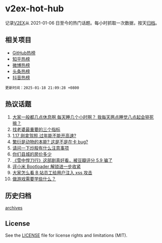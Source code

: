 # v2ex-hot-hub

 记录[V2EX](https://www.v2ex.com/)从 2021-01-06 日至今的热门话题。每小时抓取一次数据，按天[归档](archives)。
 
 ## 相关项目

- [GitHub热榜](https://github.com/it985/github-hot-hub)
- [知乎热榜](https://github.com/it985/zhihu-hot-hub)
- [微博热榜](https://github.com/it985/weibo-hot-hub)
- [头条热榜](https://github.com/it985/toutiao-hot-hub)
- [抖音热榜](https://github.com/it985/douyin-hot-hub)


 `更新时间：2025-01-18 21:09:28 +0800`

## 热议话题

1. [大家一般都几点休息啊 每天睡几个小时啊？ 我每天两点睡觉八点起会猝死嘛？](https://www.v2ex.com/t/1106020)
1. [找老婆最重要的三个指标](https://www.v2ex.com/t/1106021)
1. [1.17 刚拿驾照,过年能不能开高速?](https://www.v2ex.com/t/1105994)
1. [繁衍是动物的本能? 这是不是在卡 bug?](https://www.v2ex.com/t/1105982)
1. [请问一下炒股有什么注意事项](https://www.v2ex.com/t/1106052)
1. [你们县城的房价多少](https://www.v2ex.com/t/1106016)
1. [《雪中悍刀行》这部剧真好看，被豆瓣评分 5.9 骗了](https://www.v2ex.com/t/1106049)
1. [评小米 Bootloader 解锁进一步收紧](https://www.v2ex.com/t/1106001)
1. [大家怎么看 B 站员工给用户注入 xss 攻击](https://www.v2ex.com/t/1106028)
1. [做游戏需要学些什么？](https://www.v2ex.com/t/1106022)

## 历史归档

[archives](archives)

## License

See the [LICENSE](LICENSE) file for license rights and limitations (MIT).

